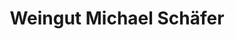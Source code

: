 ---
title: "Weingut Michael Schäfer"
url: /ober-hilbersheim/weingut-michael-schaefer/
shop: Getränke
---